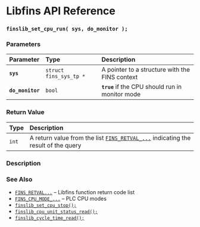 # Libfins API Reference

### `finslib_set_cpu_run( sys, do_monitor );`

### Parameters

| Parameter | Type | Description |
| :--- | :--- | :--- |
|**`sys`**|`struct fins_sys_tp *`|A pointer to a structure with the FINS context|
|**`do_monitor`**|`bool`|**`true`** if the CPU should run in monitor mode|

### Return Value

| Type | Description |
| :--- | :--- |
|`int`|A return value from the list [`FINS_RETVAL_...`](fins_retval.md) indicating the result of the query|

### Description

### See Also

* [`FINS_RETVAL...`](fins_retval.md) &ndash; Libfins function return code list
* [`FINS_CPU_MODE_...`](doc/fins_cpu_mode.md) &ndash; PLC CPU modes
* [`finslib_set_cpu_stop();`](finslib_set_cpu_stop.md)
* [`finslib_cpu_unit_status_read();`](finslib_cpu_unit_status_read.md)
* [`finslib_cycle_time_read();`](finslib_cycle_time_read.md)
